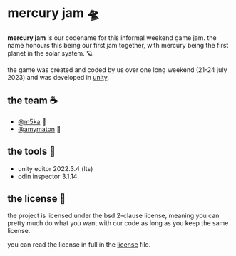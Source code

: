 # mercury jam 🛸

**mercury jam** is our codename for this informal weekend game jam. the name honours this being our first jam together, with mercury being the first planet in the solar system. 🪐

the game was created and coded by us over one long weekend (21-24 july 2023) and was developed in [unity](https://unity.com/products/unity-engine).

## the team ☕️
* [@m5ka](https://github.com/m5ka) 🐸
* [@amymaton](https://github.com/AmyMaton) 🥑

## the tools 🚀
* unity editor 2022.3.4 (lts)
* odin inspector 3.1.14

## the license 📔
the project is licensed under the bsd 2-clause license, meaning you can pretty much do what you want with our code as long as you keep the same license.

you can read the license in full in the [license](LICENSE) file.
